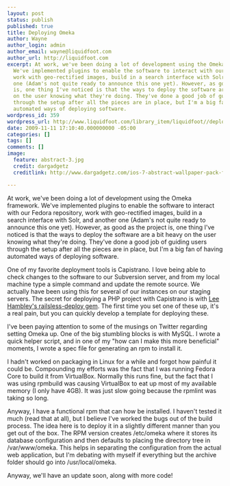 ```yaml
---
layout: post
status: publish
published: true
title: Deploying Omeka
author: Wayne
author_login: admin
author_email: wayne@liquidfoot.com
author_url: http://liquidfoot.com
excerpt: At work, we've been doing a lot of development using the Omeka framework.
  We've implemented plugins to enable the software to interact with our Fedora repository,
  work with geo-rectified images, build in a search interface with Solr, and another
  one (Adam's not quite ready to announce this one yet). However, as good as the project
  is, one thing I've noticed is that the ways to deploy the software are a bit heavy
  on the user knowing what they're doing. They've done a good job of guiding users
  through the setup after all the pieces are in place, but I'm a big fan of having
  automated ways of deploying software.
wordpress_id: 359
wordpress_url: http://www.liquidfoot.com/library_item/liquidfoot//deploying-omeka/
date: 2009-11-11 17:10:40.000000000 -05:00
categories: []
tags: []
comments: []
image:
  feature: abstract-3.jpg
  credit: dargadgetz
  creditlink: http://www.dargadgetz.com/ios-7-abstract-wallpaper-pack-for-iphone-5-and-ipod-touch-retina/

---
```

At work, we've been doing a lot of development using the Omeka framework. We've implemented plugins to enable the software to interact with our Fedora repository, work with geo-rectified images, build in a search interface with Solr, and another one (Adam's not quite ready to announce this one yet). However, as good as the project is, one thing I've noticed is that the ways to deploy the software are a bit heavy on the user knowing what they're doing. They've done a good job of guiding users through the setup after all the pieces are in place, but I'm a big fan of having automated ways of deploying software.

One of my favorite deployment tools is Capistrano. I love being able to check changes to the software to our Subversion server, and from my local machine type a simple command and update the remote source. We actually have been using this for several of our instances on our staging servers. The secret for deploying a PHP project with Capistrano is with [Lee Hambley's railsless-deploy gem](http://github.com/leehambley/railsless-deploy). The first time you set one of these up, it's a real pain, but you can quickly develop a template for deploying these.

I've been paying attention to some of the musings on Twitter regarding setting Omeka up. One of the big stumbling blocks is with MySQL. I wrote a quick helper script, and in one of my "how can I make this more beneficial" moments, I wrote a spec file for generating an rpm to install it.

I hadn't worked on packaging in Linux for a while and forgot how painful it could be. Compounding my efforts was the fact that I was running Fedora Core to build it from VirtualBox. Normally this runs fine, but the fact that I was using rpmbuild was causing VirtualBox to eat up most of my available memory (I only have 4GB). It was just slow going because the rpmlint was taking so long.

Anyway, I have a functional rpm that can how be installed. I haven't tested it much (read that at all), but I believe I've worked the bugs out of the build process. The idea here is to deploy it in a slightly different manner than you get out of the box. The RPM version creates /etc/omeka where it stores its database configuration and then defaults to placing the directory tree in /var/www/omeka. This helps in separating the configuration from the actual web application, but I'm debating with myself if everything but the archive folder should go into /usr/local/omeka.

Anyway, we'll have an update soon, along with more code!
